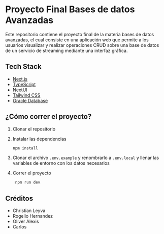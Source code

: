 # Proyecto Final Bases de datos Avanzadas

Este repositorio contiene el proyecto final de la materia bases de datos avanzadas, el cual consiste en una aplicación web que permite a los usuarios visualizar y realizar operaciones CRUD sobre una base de datos de un servicio de streaming mediante una interfaz gráfica.

## Tech Stack

- [Next.js](https://nextjs.org/)
- [TypeScript](https://www.typescriptlang.org/)
- [NextUI](https://nextui.org/)
- [Tailwind CSS](https://tailwindcss.com/)
- [Oracle Database](https://www.oracle.com/database/)

## ¿Cómo correr el proyecto?

1. Clonar el repositorio
2. Instalar las dependencias

    ```bash
    npm install
    ```
3. Clonar el archivo `.env.example` y renombrarlo a `.env.local` y llenar las variables de entorno con los datos necesarios

4. Correr el proyecto
   ```bash
    npm run dev
    ```

## Créditos

- Christian Leyva
- Rogelio Hernandez
- Oliver Alexis
- Carlos